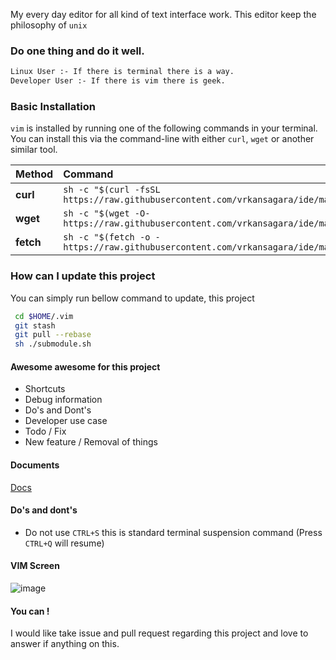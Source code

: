 My every day editor for all kind of text interface work. This editor keep the philosophy of `unix`

### Do one thing and do it well.

```bash
Linux User :- If there is terminal there is a way.
Developer User :- If there is vim there is geek.
```

### Basic Installation
`vim` is installed by running one of the following commands in your terminal. You can install this via the command-line with either `curl`, `wget` or another similar tool.

| Method    | Command                                                                                     |
| :-------- | :------------------------------------------------------------------------------------------ |
| **curl**  | `sh -c "$(curl -fsSL https://raw.githubusercontent.com/vrkansagara/ide/master/install.sh)"` |
| **wget**  | `sh -c "$(wget -O- https://raw.githubusercontent.com/vrkansagara/ide/master/install.sh)"`   |
| **fetch** | `sh -c "$(fetch -o - https://raw.githubusercontent.com/vrkansagara/ide/master/install.sh)"` |

### How can I update this project
You can simply run bellow command to update, this project

```bash
 cd $HOME/.vim
 git stash
 git pull --rebase
 sh ./submodule.sh
```
#### Awesome awesome for this project
- Shortcuts
- Debug information
- Do's and Dont's
- Developer use case
- Todo / Fix
- New feature / Removal of things

#### Documents
[Docs](docs/README.md)

#### Do's and dont's
- Do not use `CTRL+S` this is standard terminal suspension command (Press `CTRL+Q` will resume)

#### VIM Screen
![image](https://github.com/vrkansagara/ide/blob/master/screenshots/light.png)

#### You can !
  I would like take issue and pull request regarding this project and love to answer if anything on this.
